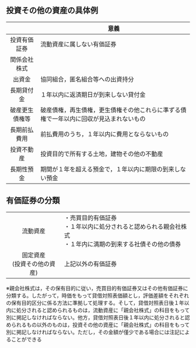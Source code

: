 ## 投資その他の資産の具体例
|  | 意義 |
|:--------:|--------|
| 投資有価証券 | 流動資産に属しない有価証券 |
| 関係会社株式 |  |
| 出資金 | 協同組合，匿名組合等への出資持分 |
| 長期貸付金 | １年以内に返済期日が到来しない貸付金 |
| 破産更生債権等 | 破産債権，再生債権，更生債権その他これらに準ずる債権で一年以内に回収が見込まれないもの |
| 長期前払費用 | 前払費用のうち，１年以内に費用とならないもの |
| 投資不動産 | 投資目的で所有する土地，建物その他の不動産 |
| 長期性預金 | 期間が１年を超える預金で，１年以内に期限の到来しない預金 |

## 有価証券の分類
|||
|:--------:|--------|
|流動資産|・売買目的有価証券<br>・１年以内に処分されると認められる親会社株式<br>・１年内に満期の到来する社債その他の債券|
|固定資産<br>(投資その他の資産)|上記以外の有価証券|

※親会社株式は，その保有目的に従い，売買目的有価証券又はその他有価証券に分類する。したがって，時価をもって貸借対照表価額とし，評価差額をそれぞれの保有目的区分に係る方法に準拠して処理する。そして，貸借対照表日後１年以内に処分されると認められるものは，流動資産に「親会社株式」の科目をもって別に掲記しなければならない。他方，貸借対照表日後１年以内に処分されると認められるもの以外のものは，投資その他の資産に「親会社株式」の科目をもって別に掲記しなければならない。ただし，その金額が僅少である場合には注記によることができる